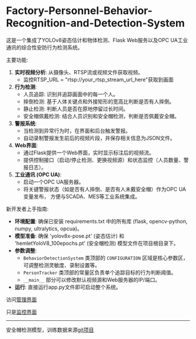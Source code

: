 # Factory-Personnel-Behavior-Recognition-and-Detection-System

这是一个集成了YOLOv8姿态估计和物体检测、Flask Web服务以及OPC UA工业通讯的综合性安防行为检测系统。

主要功能:
1.  **实时视频分析**: 从摄像头、RTSP流或视频文件获取视频。
    -   监控RTSP_URL = "rtsp://your_rtsp_stream_url_here"获取到画面
2.  **行为检测**:
    -   人员追踪: 识别并追踪画面中的每一个人。
    -   摔倒检测: 基于人体关键点和外接矩形的宽高比判断是否有人摔倒。
    -   静止检测: 判断人员是否在原地停留过长时间。
    -   安全帽佩戴检测: 结合人员识别和安全帽检测，判断是否佩戴安全帽。
3.  **警报系统**:
    -   当检测到异常行为时，在界面和后台触发警报。
    -   自动录制警报发生前后的视频片段，并保存相关信息为JSON文件。
4.  **Web界面**:
    -   通过Flask提供一个Web界面，实时显示标注后的视频流。
    -   提供控制接口（启动/停止检测、更换视频源）和状态监控（人员数量、警报日志）。
5.  **工业通讯 (OPC UA)**:
    -   启动一个OPC UA服务器。
    -   将关键警报状态（如是否有人摔倒、是否有人未戴安全帽）作为OPC UA变量发布，
      方便与SCADA、MES等工业系统集成。

新开发者上手指南:
-   **环境配置**: 确保已安装 requirements.txt 中的所有库 (flask, opencv-python, numpy, ultralytics, opcua)。
-   **模型准备**: 确保 'yolov8x-pose.pt' (姿态估计) 和 'hemletYoloV8_100epochs.pt' (安全帽检测) 模型文件在项目根目录下。
-   **参数调整**:
    -   `BehaviorDetectionSystem` 类顶部的 `CONFIGURATION` 区域是核心参数区，可调整检测灵敏度、录制设置等。
    -   `PersonTracker` 类顶部的常量区负责单个追踪目标的行为判断阈值。
    -   `__main__` 部分可以修改默认视频源和Web服务器的IP/端口。
-   **运行**: 直接运行app.py文件即可启动整个系统。

访问[管理界面](http://172.30.32.231:5000/?key=610)

只是[监控界面](http://172.30.32.231:5000)

---

安全帽检测模型，训练数据来源[git项目](https://github.com/jomarkow/Safety-Helmet-Detection)